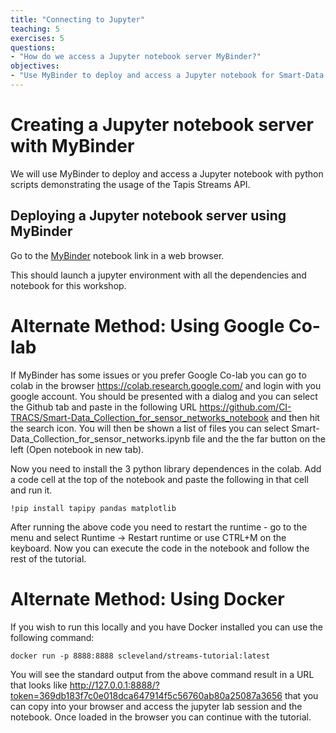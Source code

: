 ```yaml
---
title: "Connecting to Jupyter"
teaching: 5
exercises: 5
questions:
- "How do we access a Jupyter notebook server MyBinder?"
objectives:
- "Use MyBinder to deploy and access a Jupyter notebook for Smart-Data collection for sensor networks."
---
```


# Creating a Jupyter notebook server with MyBinder

We will use MyBinder to deploy and access a Jupyter notebook with python scripts demonstrating the usage of the Tapis Streams API. 

## Deploying a Jupyter notebook server using MyBinder

Go to the [MyBinder](https://mybinder.org/v2/gh/scleveland/Smart-Data_Collection_for_sensor_networks_notebook/HEAD?labpath=Smart-Data_Collection_for_sensor_networks.ipynb) notebook link in a web browser.

This should launch a jupyter environment with all the dependencies and notebook for this workshop.



# Alternate Method: Using Google Co-lab

If MyBinder has some issues or you prefer Google Co-lab you can go to colab in the browser https://colab.research.google.com/ and login with you google account.  You should be presented with a dialog and you can select the Github tab and paste in the following URL https://github.com/CI-TRACS/Smart-Data_Collection_for_sensor_networks_notebook and then hit the search icon.  You will then be shown a list of files you can select Smart-Data_Collection_for_sensor_networks.ipynb file and the the far button on the left (Open notebook in new tab).

Now you need to install the 3 python library dependences in the colab. Add a code cell at the top of the notebook and paste the following in that cell and run it.

```!pip install tapipy pandas matplotlib```

After running the above code you need to restart the runtime - go to the menu and select Runtime -> Restart runtime or use CTRL+M on the keyboard.  Now you can execute the code in the notebook and follow the rest of the tutorial.


# Alternate Method: Using Docker

If you wish to run this locally and you have Docker installed you can use the following command:

```docker run -p 8888:8888 scleveland/streams-tutorial:latest```

You will see the standard output from the above command result in a URL that looks like http://127.0.0.1:8888/?token=369db183f7c0e018dca647914f5c56760ab80a25087a3656 that you can copy into your browser and access the jupyter lab session and the notebook. Once loaded in the browser you can continue with the tutorial.
